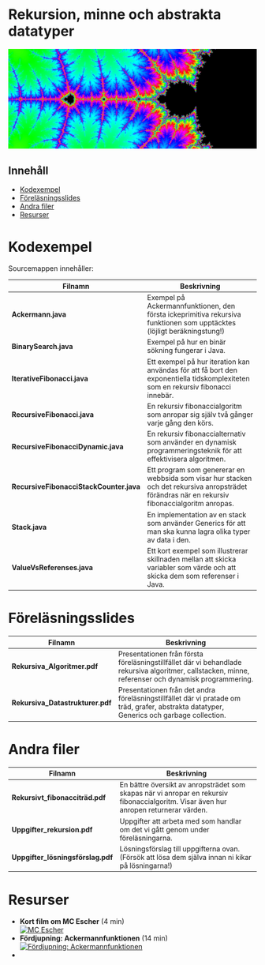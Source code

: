 # Rekursion, minne och abstrakta datatyper
![Mandelbrotfraktalen](assets/top-image.jpg)

## Innehåll
- [Kodexempel](#Kodexempel)
- [Föreläsningsslides](#Föreläsningsslides)
- [Andra filer](#Andra-filer)
- [Resurser](#Resurser)

# Kodexempel

Sourcemappen innehåller:

| Filnamn                         | Beskrivning                                                                                                                                     |
|----------------------------------|-------------------------------------------------------------------------------------------------------------------------------------------------|
| **Ackermann.java**               | Exempel på Ackermannfunktionen, den första ickeprimitiva rekursiva funktionen som upptäcktes (löjligt beräkningstung!)                          |
| **BinarySearch.java**            | Exempel på hur en binär sökning fungerar i Java.                                                                                                |
| **IterativeFibonacci.java**      | Ett exempel på hur iteration kan användas för att få bort den exponentiella tidskomplexiteten som en rekursiv fibonacci innebär.              |
| **RecursiveFibonacci.java**      | En rekursiv fibonaccialgoritm som anropar sig själv två gånger varje gång den körs.                                                              |
| **RecursiveFibonacciDynamic.java**| En rekursiv fibonaccialternativ som använder en dynamisk programmeringsteknik för att effektivisera algoritmen.                                 |
| **RecursiveFibonacciStackCounter.java** | Ett program som genererar en webbsida som visar hur stacken och det rekursiva anropsträdet förändras när en rekursiv fibonaccialgoritm anropas. |
| **Stack.java**                   | En implementation av en stack som använder Generics för att man ska kunna lagra olika typer av data i den.                                      |
| **ValueVsReferenses.java**       | Ett kort exempel som illustrerar skillnaden mellan att skicka variabler som värde och att skicka dem som referenser i Java.                    |

# Föreläsningsslides
| Filnamn                         | Beskrivning                                                                                                                                     |
|----------------------------------|-------------------------------------------------------------------------------------------------------------------------------------------------|
|**Rekursiva_Algoritmer.pdf**| Presentationen från första föreläsningstillfället där vi behandlade rekursiva algoritmer, callstacken, minne, referenser och dynamisk programmering. |
|**Rekursiva_Datastrukturer.pdf**| Presentationen från det andra föreläsningstillfället där vi pratade om träd, grafer, abstrakta datatyper, Generics och garbage collection. |

# Andra filer
| Filnamn                         | Beskrivning                                                                                                                                     |
|----------------------------------|-------------------------------------------------------------------------------------------------------------------------------------------------|
|**Rekursivt_fibonacciträd.pdf** | En bättre översikt av anropsträdet som skapas när vi anropar en rekursiv fibonaccialgoritm. Visar även hur anropen returnerar värden.            |
|**Uppgifter_rekursion.pdf**      | Uppgifter att arbeta med som handlar om det vi gått genom under föreläsningarna. |
|**Uppgifter_lösningsförslag.pdf**| Lösningsförslag till uppgifterna ovan. (Försök att lösa dem själva innan ni kikar på lösningarna!) |

# Resurser
- **Kort film om MC Escher** (4 min)<br>
[<img src="https://img.youtube.com/vi/Kcc56fRtrKU/hqdefault.jpg" alt="MC Escher" width="500"/>](https://www.youtube.com/watch?v=Kcc56fRtrKU)
- **Fördjupning: Ackermannfunktionen** (14 min)<br>
[<img src="https://img.youtube.com/vi/i7sm9dzFtEI/maxresdefault.jpg" alt="Fördjupning: Ackermannfunktionen" width="500"/>](https://www.youtube.com/watch?v=i7sm9dzFtEI)
-


